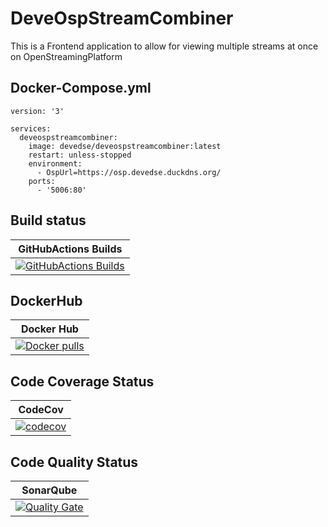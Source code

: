 # DeveOspStreamCombiner
This is a Frontend application to allow for viewing multiple streams at once on OpenStreamingPlatform

## Docker-Compose.yml

```
version: '3'

services:
  deveospstreamcombiner:
    image: devedse/deveospstreamcombiner:latest
    restart: unless-stopped
    environment:
      - OspUrl=https://osp.devedse.duckdns.org/
    ports:
      - '5006:80'
```

## Build status

| GitHubActions Builds |
|:--------------------:|
| [![GitHubActions Builds](https://github.com/devedse/DeveOspStreamCombiner/workflows/GitHubActionsBuilds/badge.svg)](https://github.com/devedse/DeveOspStreamCombiner/actions/workflows/githubactionsbuilds.yml) |

## DockerHub

| Docker Hub |
|:----------:|
| [![Docker pulls](https://img.shields.io/docker/v/devedse/deveospstreamcombiner)](https://hub.docker.com/r/devedse/deveospstreamcombiner/) |

## Code Coverage Status

| CodeCov |
|:-------:|
| [![codecov](https://codecov.io/gh/devedse/DeveOspStreamCombiner/branch/master/graph/badge.svg)](https://codecov.io/gh/devedse/DeveOspStreamCombiner) |

## Code Quality Status

| SonarQube |
|:---------:|
| [![Quality Gate](https://sonarcloud.io/api/project_badges/measure?project=DeveOspStreamCombiner&metric=alert_status)](https://sonarcloud.io/dashboard?id=DeveOspStreamCombiner) |
